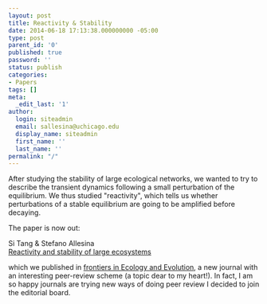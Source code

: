 ```yaml
---
layout: post
title: Reactivity & Stability
date: 2014-06-18 17:13:38.000000000 -05:00
type: post
parent_id: '0'
published: true
password: ''
status: publish
categories:
- Papers
tags: []
meta:
  _edit_last: '1'
author:
  login: siteadmin
  email: sallesina@uchicago.edu
  display_name: siteadmin
  first_name: ''
  last_name: ''
permalink: "/"
---
```

After studying the stability of large ecological networks, we wanted to try to describe the transient dynamics following a small perturbation of the equilibrium. We thus studied "reactivity", which tells us whether perturbations of a stable equilibrium are going to be amplified before decaying.

The paper is now out:

Si Tang & Stefano Allesina  
[Reactivity and stability of large ecosystems  
](http://journal.frontiersin.org/Journal/91687/abstract "Reactivity and stability of large ecosystems")

which we published in [frontiers in Ecology and Evolution](http://www.frontiersin.org/Ecology_and_Evolution), a new journal with an interesting peer-review scheme (a topic dear to my heart!). In fact, I am so happy journals are trying new ways of doing peer review I decided to join the editorial board.

